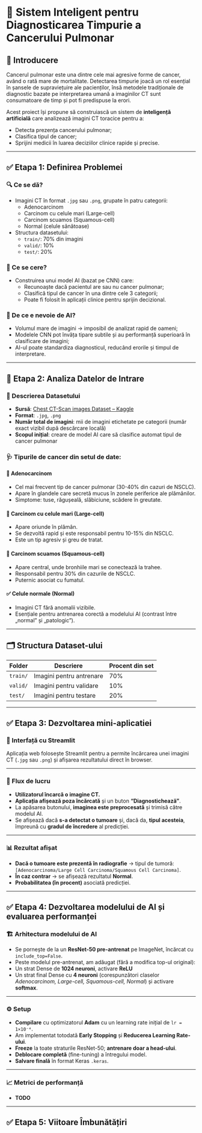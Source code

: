 
# 🧠 Sistem Inteligent pentru Diagnosticarea Timpurie a Cancerului Pulmonar

## 📌 Introducere

Cancerul pulmonar este una dintre cele mai agresive forme de cancer, având o rată mare de mortalitate. Detectarea timpurie joacă un rol esențial în șansele de supraviețuire ale pacienților, însă metodele tradiționale de diagnostic bazate pe interpretarea umană a imaginilor CT sunt consumatoare de timp și pot fi predispuse la erori.

Acest proiect își propune să construiască un sistem de **inteligență artificială** care analizează imagini CT toracice pentru a:
- Detecta prezența cancerului pulmonar;
- Clasifica tipul de cancer;
- Sprijini medicii în luarea deciziilor clinice rapide și precise.

---

## ✅ Etapa 1: Definirea Problemei

### 🔍 Ce se dă?
- Imagini CT în format `.jpg` sau `.png`, grupate în patru categorii:
  - Adenocarcinom
  - Carcinom cu celule mari (Large-cell)
  - Carcinom scuamos (Squamous-cell)
  - Normal (celule sănătoase)
- Structura datasetului:
  - `train/`: 70% din imagini
  - `valid/`: 10%
  - `test/`: 20%

### 🎯 Ce se cere?
- Construirea unui model AI (bazat pe CNN) care:
  - Recunoaște dacă pacientul are sau nu cancer pulmonar;
  - Clasifică tipul de cancer în una dintre cele 3 categorii;
  - Poate fi folosit în aplicații clinice pentru sprijin decizional.

### 🤖 De ce e nevoie de AI?
- Volumul mare de imagini → imposibil de analizat rapid de oameni;
- Modelele CNN pot învăța tipare subtile și au performanță superioară în clasificare de imagini;
- AI-ul poate standardiza diagnosticul, reducând erorile și timpul de interpretare.

---

## 🔎 Etapa 2: Analiza Datelor de Intrare

### 📁 Descrierea Datasetului
- **Sursă**: [Chest CT-Scan images Dataset – Kaggle](https://www.kaggle.com/datasets/mohamedhanyyy/chest-ctscan-images/data)
- **Format**: `.jpg`, `.png`
- **Număr total de imagini**: mii de imagini etichetate pe categorii (număr exact vizibil după descărcare locală)
- **Scopul inițial**: creare de model AI care să clasifice automat tipul de cancer pulmonar

### 🩺 Tipurile de cancer din setul de date:

#### 🔬 Adenocarcinom
- Cel mai frecvent tip de cancer pulmonar (30-40% din cazuri de NSCLC).
- Apare în glandele care secretă mucus în zonele periferice ale plămânilor.
- Simptome: tuse, răgușeală, slăbiciune, scădere în greutate.

#### 🔬 Carcinom cu celule mari (Large-cell)
- Apare oriunde în plămân.
- Se dezvoltă rapid și este responsabil pentru 10-15% din NSCLC.
- Este un tip agresiv și greu de tratat.

#### 🔬 Carcinom scuamos (Squamous-cell)
- Apare central, unde bronhiile mari se conectează la trahee.
- Responsabil pentru 30% din cazurile de NSCLC.
- Puternic asociat cu fumatul.

#### ✅ Celule normale (Normal)
- Imagini CT fără anomalii vizibile.
- Esențiale pentru antrenarea corectă a modelului AI (contrast între „normal” și „patologic”).

---

## 🗂️ Structura Dataset-ului

| Folder   | Descriere                  | Procent din set |
|----------|----------------------------|------------------|
| `train/` | Imagini pentru antrenare   | 70%              |
| `valid/` | Imagini pentru validare    | 10%              |
| `test/`  | Imagini pentru testare     | 20%              |

---

## ✅ Etapa 3: Dezvoltarea mini-aplicatiei

### 🎨 Interfață cu Streamlit
Aplicația web folosește Streamlit pentru a permite încărcarea unei imagini CT (`.jpg` sau `.png`) și afișarea rezultatului direct în browser.

---

### 🚀 Flux de lucru

- **Utilizatorul încarcă o imagine CT.**
- **Aplicația afișează poza încărcată** și un buton **“Diagnostichează”**.
- La apăsarea butonului, **imaginea este preprocesată** și trimisă către modelul AI.
- Se afișează dacă **s-a detectat o tumoare** și, dacă da, **tipul acesteia**, împreună cu **gradul de încredere** al predicției.

---

### 📊 Rezultat afișat

- **Dacă o tumoare este prezentă în radiografie** → tipul de tumoră: `[Adenocarcinoma/Large Cell Carcinoma/Squamous Cell Carcinoma]`.
- **În caz contrar** → se afișează rezultatul **Normal**.
- **Probabilitatea (în procent)** asociată predicției.

---

## ✅ Etapa 4: Dezvoltarea modelului de AI și evaluarea performanței

### 🏗️ Arhitectura modelului de AI

- Se pornește de la un **ResNet-50 pre-antrenat** pe ImageNet, încărcat cu `include_top=False`.
-  Peste modelul pre-antrenat, am adăugat (fără a modifica top-ul original):
  - Un strat Dense de **1024 neuroni**, activare **ReLU**  
  - Un strat final Dense cu **4 neuroni** (corespunzători claselor _Adenocarcinom, Large-cell, Squamous-cell, Normal_) și activare **softmax**.

---

### ⚙️ Setup

-  **Compilare** cu optimizatorul **Adam** cu un learning rate inițial de `lr = 1×10⁻⁴`.
-  Am implementat totodată **Early Stopping** și **Reducerea Learning Rate-ului**.
- **Freeze** la toate straturile ResNet-50; **antrenare doar a head-ului**.
- **Deblocare completă** (fine-tuning) a întregului model.
- **Salvare finală** în format Keras `.keras`.

---

### 📈 Metrici de performanță

- **TODO**

---

## ✅ Etapa 5: Viitoare Îmbunătățiri

